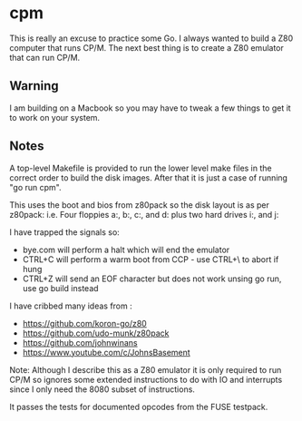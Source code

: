 # cpm 

This is really an excuse to practice some Go.
I always wanted to build a Z80 computer that runs CP/M. The next best thing is to create a Z80 emulator that can run CP/M.

## Warning
I am building on a Macbook so you may have to tweak a few things to get it to work on your system.


## Notes
A top-level Makefile is provided to run the lower level make files in the correct order to build the disk images.
After that it is just a case of running "go run cpm".

This uses the boot and bios from z80pack so the disk layout is as per z80pack:
i.e. Four floppies a:, b:, c:, and d: plus two hard drives i:, and j:

I have trapped the signals so:
* bye.com will perform a halt which will end the emulator
* CTRL+C will perform a warm boot from CCP - use CTRL+\ to abort if hung
* CTRL+Z will send an EOF character but does not work unsing go run, use go build instead

I have cribbed many ideas from :

* https://github.com/koron-go/z80
* https://github.com/udo-munk/z80pack
* https://github.com/johnwinans
* https://www.youtube.com/c/JohnsBasement

Note: Although I describe this as a Z80 emulator it is only required to run CP/M so ignores some
extended instructions to do with IO and interrupts since I only need the 8080 subset of instructions.

It passes the tests for documented opcodes from the FUSE testpack.
